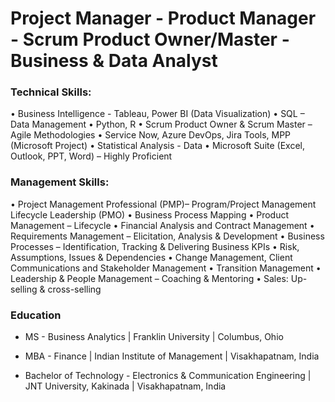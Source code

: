 # Project Manager - Product Manager - Scrum Product Owner/Master - Business & Data Analyst

### Technical Skills: 

• Business Intelligence - Tableau, Power BI (Data Visualization)
• SQL – Data Management
• Python, R
• Scrum Product Owner & Scrum Master – Agile Methodologies
• Service Now, Azure DevOps, Jira Tools, MPP (Microsoft Project)
• Statistical Analysis - Data
• Microsoft Suite (Excel, Outlook, PPT, Word) – Highly Proficient

### Management Skills:

• Project Management Professional (PMP)– Program/Project Management Lifecycle Leadership (PMO)
• Business Process Mapping
• Product Management – Lifecycle
• Financial Analysis and Contract Management
• Requirements Management – Elicitation, Analysis & Development 
• Business Processes – Identification, Tracking & Delivering Business KPIs
• Risk, Assumptions, Issues & Dependencies
• Change Management, Client Communications and Stakeholder Management
• Transition Management
• Leadership & People Management – Coaching & Mentoring
• Sales: Up-selling & cross-selling


### Education

- MS - Business Analytics | Franklin University | Columbus, Ohio 

- MBA - Finance | Indian Institute of Management | Visakhapatnam, India

- Bachelor of Technology - Electronics & Communication Engineering | JNT University, Kakinada | Visakhapatnam, India


		

